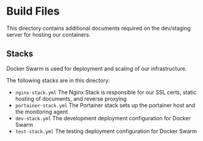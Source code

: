 # Build Files

This directory contains additional documents required on the dev/staging server for hosting
our containers. 

## Stacks

Docker Swarm is used for deployment and scaling of our infrastructure.

The following stacks are in this directory:

- `nginx-stack.yml` The Nginx Stack is responsible for our SSL certs, static hosting of documents,
and reverse proxying
- `portainer-stack.yml` The Portainer stack sets up the portainer host and the monitoring agent
- `dev-stack.yml`  The development deployment configuration for Docker Swarm
- `test-stack.yml` The testing deployment configuration for Docker Swarm